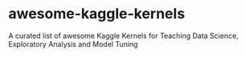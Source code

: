 # awesome-kaggle-kernels
A curated list of awesome Kaggle Kernels for Teaching Data Science, Exploratory Analysis and Model Tuning
